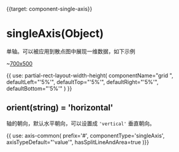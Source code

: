 
{{target: component-single-axis}}

# singleAxis(Object)

单轴。可以被应用到散点图中展现一维数据，如下示例

~[700x500](${galleryViewPath}scatter-single-axis&edit=1&reset=1)

{{ use: partial-rect-layout-width-height(
    componentName="grid ",
    defaultLeft="'5%'",
    defaultTop="'5%'",
    defaultRight="'5%'",
    defaultBottom="'5%'"
) }}

## orient(string) = 'horizontal'

轴的朝向，默认水平朝向，可以设置成 `'vertical'` 垂直朝向。

{{ use: axis-common(
    prefix='#',
    componentType='singleAxis',
    axisTypeDefault="'value'",
    hasSplitLineAndArea=true
)}}
